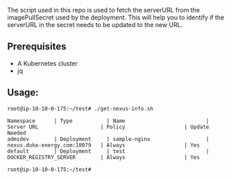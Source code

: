 The script used in this repo is used to fetch the serverURL from the imagePullSecret used by the deployment. This will help you to identify if the serverURL in the secret needs to be updated to the new URL. 

## Prerequisites

- A Kubernetes cluster
- jq
## Usage: 

```
root@ip-10-10-0-175:~/test# ./get-nexus-info.sh

Namespace      | Type           | Name                          | Server URL                    | Policy                   | Update Needed
admsdev        | Deployment     | sample-nginx                  | nexus.duke-energy.com:18079   | Always                   | Yes
default        | Deployment     | test                          | DOCKER_REGISTRY_SERVER        | Always                   | Yes

root@ip-10-10-0-175:~/test#

```
